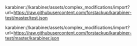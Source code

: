karabiner://karabiner/assets/complex_modifications/import?url=https://raw.githubusercontent.com/forstackup/karabiner-test/master/test.json

karabiner://karabiner/assets/complex_modifications/import?url=https://raw.githubusercontent.com/forstackup/karabiner-test/master/karabiner.json
